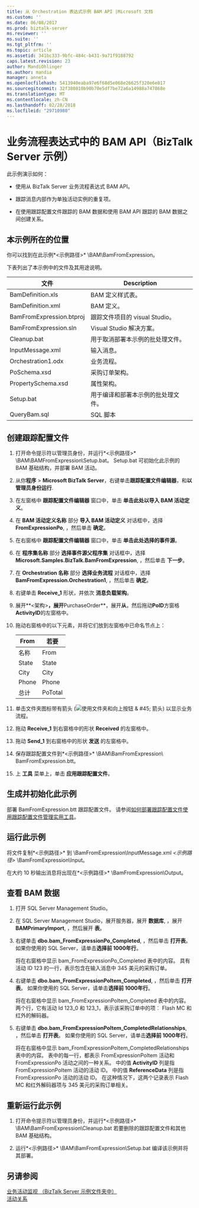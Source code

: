 ```yaml
---
title: 从 Orchestration 表达式示例 BAM API |Microsoft 文档
ms.custom: ''
ms.date: 06/08/2017
ms.prod: biztalk-server
ms.reviewer: ''
ms.suite: ''
ms.tgt_pltfrm: ''
ms.topic: article
ms.assetid: 341bc333-9bfc-484c-b431-9a71f9188792
caps.latest.revision: 23
author: MandiOhlinger
ms.author: mandia
manager: anneta
ms.openlocfilehash: 5413940eaba97e6f68d5e068e26625f320e6e817
ms.sourcegitcommit: 32f380810b90b70e5df7be72a6a14988a747868e
ms.translationtype: MT
ms.contentlocale: zh-CN
ms.lasthandoff: 02/28/2018
ms.locfileid: "29710980"
---
```

# <a name="bam-api-from-an-orchestration-expression-biztalk-server-sample"></a>业务流程表达式中的 BAM API（BizTalk Server 示例）
此示例演示如何：  
  
-   使用从 BizTalk Server 业务流程表达式 BAM API。  
  
-   跟踪消息内部作为单独活动实例的重复项。  
  
-   在使用跟踪配置文件跟踪的 BAM 数据和使用 BAM API 跟踪的 BAM 数据之间创建关系。  
  
## <a name="where-to-find-this-sample"></a>本示例所在的位置  
 你可以找到在此示例*\<示例路径\>* \BAM\BamFromExpression。  
  
 下表列出了本示例中的文件及其用途说明。  
  
|文件|Description|  
|----------|-----------------|  
|BamDefinition.xls|BAM 定义样式表。|  
|BamDefinition.xml|BAM 定义。|  
|BamFromExpression.btproj|跟踪文件项目的 visual Studio。|  
|BamFromExpression.sln|Visual Studio 解决方案。|  
|Cleanup.bat|用于取消部署本示例的批处理文件。|  
|InputMessage.xml|输入消息。|  
|Orchestration1.odx|业务流程。|  
|PoSchema.xsd|采购订单架构。|  
|PropertySchema.xsd|属性架构。|  
|Setup.bat|用于编译和部署本示例的批处理文件。|  
|QueryBam.sql|SQL 脚本|  
  
## <a name="create-the-tracking-profile"></a>创建跟踪配置文件  
  
1.  打开命令提示符以管理员身份，并运行*\<示例路径\>* \BAM\BAMFromExpression\Setup.bat。 Setup.bat 可初始化此示例的 BAM 基础结构，并部署 BAM 活动。  
  
2.  从你**程序** > **Microsoft BizTalk Server**，右键单击**跟踪配置文件编辑器**，和**以管理员身份运行**.
  
3.  在左窗格中 **跟踪配置文件编辑器** 窗口中，单击 **单击此处以导入 BAM 活动定义**。  
  
4.  在 **BAM 活动定义名称** 部分 **导入 BAM 活动定义** 对话框中，选择 **FromExpressionPo**, ，然后单击 **确定**。  
  
5.  在右窗格中 **跟踪配置文件编辑器** 窗口中，单击 **单击此处选择的事件源**。  
  
6.  在 **程序集名称** 部分 **选择事件源父程序集** 对话框中，选择 **Microsoft.Samples.BizTalk.BamFromExpression**, ，然后单击 **下一步**。  
  
7.  在 **Orchestration 名称** 部分 **选择业务流程** 对话框中，选择 **BamFromExpression.Orchestration1**, ，然后单击 **确定**。  
  
8.  右键单击 **Receive_1** 形状，并依次 **消息负载架构**。  
  
9. 展开**\<架构\>**，展开**PurchaseOrder**，展开**从**，然后拖动**PoID**方窗格**ActivityID**的左窗格中。  
  
10. 拖动右窗格中的以下元素，并将它们放到左窗格中已命名节点上：  
  
    |From|若要|  
    |----------|--------|  
    |名称|From|  
    |State|State|  
    |City|City|  
    |Phone|Phone|  
    |总计|PoTotal|  
  
11. 单击文件夹图标带有箭头 (![使用文件夹和向上按钮 & #45; 箭头](../core/media/abccd08b-2b01-49c6-80ed-a032bbbd10d4.gif "abccd08b-2b01-49c6-80ed-a032bbbd10d4")) 以显示业务流程。  
  
12. 拖动 **Receive_1** 到右窗格中的形状 **Received** 的左窗格中。  
  
13. 拖动 **Send_1** 到右窗格中的形状 **发送** 的左窗格中。  
  
14. 保存跟踪配置文件到*\<示例路径\>* \BAM\BamFromExpression\ BamFromExpression.btt。  
  
15. 上 **工具** 菜单上，单击 **应用跟踪配置文件**。  
  
## <a name="build-and-initialize-this-sample"></a>生成并初始化此示例  
  
部署 BamFromExpression.btt 跟踪配置文件。 请参阅[如何部署跟踪配置文件使用跟踪配置文件管理实用工具](../core/how-to-deploy-tracking-profiles-with-the-tracking-profiles-management-utility.md)。  
  
## <a name="run-this-sample"></a>运行此示例  
  
将文件复制*\<示例路径\>* 到 \BamFromExpression\InputMessage.xml *\<示例路径\>* \BamFromExpression\Input。  
  
在大约 10 秒输出消息将出现在*\<示例路径\>* \BamFromExpression\Output。  
  
## <a name="view-the-bam-data"></a>查看 BAM 数据  
  
1.  打开 SQL Server Management Studio。  
  
2.  在 SQL Server Management Studio，展开服务器，展开 **数据库**, ，展开 **BAMPrimaryImport**, ，然后展开 **表**。  
  
3.  右键单击 **dbo.bam_FromExpressionPo_Completed**, ，然后单击 **打开表**。 如果你使用的 SQL Server，请单击**选择前 1000年行**。  
  
     将在右窗格中显示 bam_FromExpressionPo_Completed 表中的内容。 具有活动 ID 123 的一行，表示包含在输入消息中 345 美元的采购订单。  
  
4.  右键单击 **dbo.bam_FromExpressionPoItem_Completed**, ，然后单击 **打开表**。 如果你使用的 SQL Server，请单击**选择前 1000年行**。  
  
     将在右窗格中显示 bam_FromExpressionPoItem_Completed 表中的内容。 两个行，它有活动 Id 123_0 和 123_1，表示该采购订单中的项︰ Flash MC 和红外的解码器。  
  
5.  右键单击 **dbo.bam_FromExpressionPoItem_CompletedRelationships**, ，然后单击 **打开表**。 如果你使用的 SQL Server，请单击**选择前 1000年行**。  
  
     将在右窗格中显示 bam_FromExpressionPoItem_CompletedRelationships 表中的内容。 表中的每一行，都表示 FromExpressionPoItem 活动和 FromExpressionPo 活动之间的一种关系。 中的值 **ActivityID** 列是指 FromExpressionPoItem 活动的活动 ID。 中的值 **ReferenceData** 列是指 FromExpressionPo 活动的活动 ID。 在这种情况下，这两个记录表示 Flash MC 和红外解码器项与 345 美元的采购订单相关。  
  
## <a name="re-run-the-sample"></a>重新运行此示例  
  
1.  打开命令提示符以管理员身份，并运行*\<示例路径\>* \BAM\BamFromExpression\Cleanup.bat 若要删除的跟踪配置文件和其他 BAM 基础结构。 
  
2.  运行*\<示例路径\>* \BAM\BamFromExpression\Setup.bat 编译该示例并将其部署。  
  
## <a name="see-also"></a>另请参阅  
 [业务活动监视 （BizTalk Server 示例文件夹中）](../core/business-activity-monitoring-biztalk-server-samples-folder.md)   
 [活动关系](../core/activity-relationships.md)